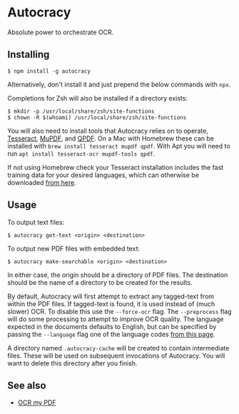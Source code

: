 Autocracy
=========

Absolute power to orchestrate OCR.


Installing
----------

    $ npm install -g autocracy

Alternatively, don't install it and just prepend the below commands with `npx`.

Completions for Zsh will also be installed if a directory exists:

    $ mkdir -p /usr/local/share/zsh/site-functions
    $ chown -R $(whoami) /usr/local/share/zsh/site-functions

You will also need to install tools that Autocracy relies on to operate, [Tesseract](https://github.com/tesseract-ocr/tesseract), [MuPDF](https://github.com/ArtifexSoftware/mupdf), and [QPDF](https://github.com/qpdf/qpdf). On a Mac with Homebrew these can be installed with `brew install tesseract mupdf qpdf`. With Apt you will need to run `apt install tesseract-ocr mupdf-tools qpdf`.

If not using Homebrew check your Tesseract installation includes the fast training data for your desired languages, which can otherwise be downloaded [from here](https://github.com/tesseract-ocr/tessdata_fast).


Usage
-----

To output text files:

    $ autocracy get-text <origin> <destination>

To output new PDF files with embedded text:

    $ autocracy make-searchable <origin> <destination>

In either case, the origin should be a directory of PDF files. The destination should be the name of a directory to be created for the results.

By default, Autocracy will first attempt to extract any tagged-text from within the PDF files. If tagged-text is found, it is used instead of (much slower) OCR. To disable this use the `--force-ocr` flag. The `--preprocess` flag will do some processing to attempt to improve OCR quality. The language expected in the documents defaults to English, but can be specified by passing the `--language` flag one of the language codes [from this page](https://tesseract-ocr.github.io/tessdoc/Data-Files-in-different-versions.html).

A directory named `.autocracy-cache` will be created to contain intermediate files. These will be used on subsequent invocations of Autocracy. You will want to delete this directory after you finish.


See also
--------

* [OCR my PDF](https://github.com/ocrmypdf/OCRmyPDF)

